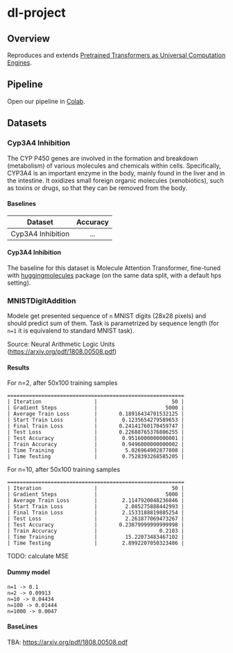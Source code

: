 # dl-project

## Overview

Reproduces and extends [Pretrained Transformers as Universal Computation Engines](https://arxiv.org/abs/2103.05247).

## Pipeline

Open our pipeline in [Colab](https://colab.research.google.com/github/panpiort8/dl-project/blob/master/pipeline.ipynb).

## Datasets

### Cyp3A4 Inhibition

The CYP P450 genes are involved in the formation and breakdown (metabolism) of various molecules and chemicals within
cells. Specifically, CYP3A4 is an important enzyme in the body, mainly found in the liver and in the intestine. It
oxidizes small foreign organic molecules (xenobiotics), such as toxins or drugs, so that they can be removed from the
body.

#### Baselines

Dataset | Accuracy
:---: | :---:
Cyp3A4 Inhibition | ...

#### Cyp3A4 Inhibition

The baseline for this dataset is Molecule Attention Transformer, fine-tuned with [huggingmolecules](https://github.com/gmum/huggingmolecules) package (on the same data split, with a default hps setting).

### MNISTDigitAddition

Modele get presented sequence of `n` MNIST digits (28x28 pixels) and should predict sum of them. Task is parametrized by sequence length (for `n=1` it is equivalend to standard MNIST task).

Source: Neural Arithmetic Logic Units (https://arxiv.org/pdf/1808.00508.pdf)


#### Results ####

For n=2, after 50x100 training samples
```
=========================================================
| Iteration                 |                        50 |
| Gradient Steps            |                      5000 |
| Average Train Loss        |       0.18916434701532125 |
| Start Train Loss          |        0.1235654279589653 |
| Final Train Loss          |       0.24141760170459747 |
| Test Loss                 |       0.22688765376806255 |
| Test Accuracy             |        0.9516000000000001 |
| Train Accuracy            |        0.9496000000000002 |
| Time Training             |         5.026964902877808 |
| Time Testing              |        0.7528393268585205 |
```

For n=10, after 50x100 training samples

```
=========================================================
| Iteration                 |                        50 |
| Gradient Steps            |                      5000 |
| Average Train Loss        |        2.1147920048236846 |
| Start Train Loss          |         2.085275888442993 |
| Final Train Loss          |        2.1533188819885254 |
| Test Loss                 |         2.261877069473267 |
| Test Accuracy             |       0.23879999999999998 |
| Train Accuracy            |                    0.2103 |
| Time Training             |         15.22073483467102 |
| Time Testing              |        2.8992207050323486 |
```

TODO: calculate MSE

#### Dummy model ####
```
n=1 -> 0.1
n=2 -> 0.09913
n=10 -> 0.04434
n=100 -> 0.01444
n=1000 -> 0.0047
```

#### BaseLines

TBA: https://arxiv.org/pdf/1808.00508.pdf

